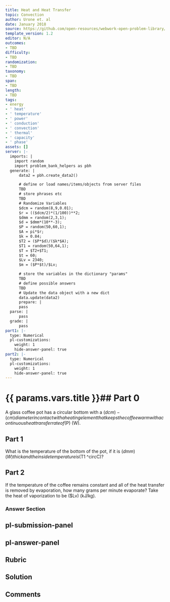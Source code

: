 ```yaml
---
title: Heat and Heat Transfer
topic: Convection
author: Urone et. al
date: January 2018
source: https://github.com/open-resources/webwork-open-problem-library/tree/master/Contrib/BrockPhysics/College_Physics_Urone/14.Heat_and_Heat_Transfer/14-06.Convection/NU_U17_14_06_010.pg
template_version: 1.2
editor: N/A
outcomes:
- TBD
difficulty:
- TBD
randomization:
- TBD
taxonomy:
- TBD
span:
- TBD
length:
- TBD
tags:
- energy
- ' heat'
- ' temperature'
- ' power'
- ' conduction'
- ' convection'
- ' thermal'
- ' capacity'
- ' phase'
assets: []
server: |-
  imports: |
    import random
    import problem_bank_helpers as pbh
  generate: |
      data2 = pbh.create_data2()

      # define or load names/items/objects from server files
      TBD
      # store phrases etc
      TBD
      # Randomize Variables
      $dcm = random(8,9,0.01);
      $r = (($dcm/2)*(1/100))**2;
      $dmm = random(2,3,1);
      $d = $dmm*(10**-3);
      $P = random(50,60,1);
      $A = pi*$r;
      $k = 0.84;
      $T2 = ($P*$d)/($k*$A);
      $T1 = random(50,64,1);
      $T = $T2+$T1;
      $t = 60;
      $Lv = 2340;
      $m = ($P*$t)/$Lv;

      # store the variables in the dictionary "params"
      TBD
      # define possible answers
      TBD
      # Update the data object with a new dict
      data.update(data2)
      prepare: |
      pass
  parse: |
      pass
  grade: |
      pass
part1: |-
  type: Numerical
  pl-customizations:
    weight: 1
    hide-answer-panel: true
part2: |-
  type: Numerical
  pl-customizations:
    weight: 1
    hide-answer-panel: true
---
```


# {{ params.vars.title }}## Part 0 
A glass coffee pot has a circular bottom with a ($dcm)-(cm) diameter in contact with a heating element that keeps the coffee warm with a continuous heat transfer rate of ($P) (W). 
## Part 1 
What is the temperature of the bottom of the pot, if it is ($dmm) (W) thick and the inside temperature is ($T1 ^circC)? 
## Part 2 
If the temperature of the coffee remains constant and all of the heat transfer is removed by evaporation, how many grams per minute evaporate? Take the heat of vaporization to be ($Lv) (kJ/kg). 


### Answer Section 


## pl-submission-panel 


## pl-answer-panel 


## Rubric 


## Solution 


## Comments 


